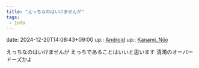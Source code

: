 ```yaml
---
title: "えっちなのはいけませんが"
tags:
 - Info
---
```


date: 2024-12-20T14:08:43+09:00
up:: [Android](Bar/Novel/Topics/Android.md)
up:: [Kanami_Nijo](Bar/Novel/Nacaria/Kanami_Nijo.md)

えっちなのはいけませんが
えっちであることはいいと思います
清濁のオーバードーズかよ